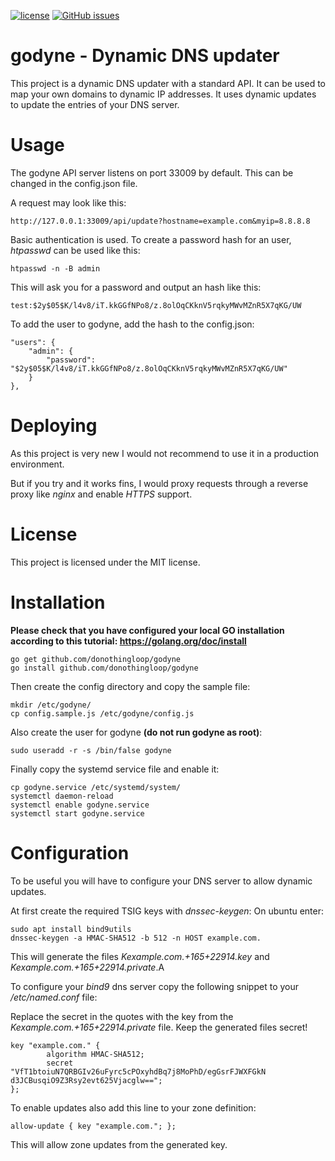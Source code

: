 [![license](https://img.shields.io/github/license/donothingloop/godyne.svg)]()
[![GitHub issues](https://img.shields.io/github/issues/donothingloop/godyne.svg)]()

# godyne - Dynamic DNS updater

This project is a dynamic DNS updater with a standard API. It can be used to map your own domains to dynamic IP addresses.
It uses dynamic updates to update the entries of your DNS server.

# Usage

The godyne API server listens on port 33009 by default. This can be changed in the config.json file.

A request may look like this:
```
http://127.0.0.1:33009/api/update?hostname=example.com&myip=8.8.8.8
```

Basic authentication is used. To create a password hash for an user, *htpasswd* can be used like this:
```
htpasswd -n -B admin
```

This will ask you for a password and output an hash like this:
```
test:$2y$05$K/l4v8/iT.kkGGfNPo8/z.8olOqCKknV5rqkyMWvMZnR5X7qKG/UW
```

To add the user to godyne, add the hash to the config.json:
```
"users": {
    "admin": {
        "password": "$2y$05$K/l4v8/iT.kkGGfNPo8/z.8olOqCKknV5rqkyMWvMZnR5X7qKG/UW"
    }
},
```

# Deploying

As this project is very new I would not recommend to use it in a production environment.

But if you try and it works fins, I would proxy requests through a reverse proxy like *nginx* and enable *HTTPS* support.

# License
This project is licensed under the MIT license.

# Installation

**Please check that you have configured your local GO installation according to this tutorial: https://golang.org/doc/install**

```
go get github.com/donothingloop/godyne
go install github.com/donothingloop/godyne
```

Then create the config directory and copy the sample file:

```
mkdir /etc/godyne/
cp config.sample.js /etc/godyne/config.js
```

Also create the user for godyne **(do not run godyne as root)**:
```
sudo useradd -r -s /bin/false godyne
```

Finally copy the systemd service file and enable it:

```
cp godyne.service /etc/systemd/system/
systemctl daemon-reload
systemctl enable godyne.service
systemctl start godyne.service
```

# Configuration

To be useful you will have to configure your DNS server to allow dynamic updates.

At first create the required TSIG keys with *dnssec-keygen*:
On ubuntu enter:

```
sudo apt install bind9utils
dnssec-keygen -a HMAC-SHA512 -b 512 -n HOST example.com.
```

This will generate the files *Kexample.com.+165+22914.key* and *Kexample.com.+165+22914.private*.A

To configure your *bind9* dns server copy the following snippet to your */etc/named.conf* file:

Replace the secret in the quotes with the key from the *Kexample.com.+165+22914.private* file.
Keep the generated files secret!

```
key "example.com." {
        algorithm HMAC-SHA512;
        secret "VfT1btoiuN7QRBGIv26uFyrc5cPOxyhdBq7j8MoPhD/egGsrFJWXFGkN d3JCBusqiO9Z3Rsy2evt625Vjacglw==";
};

```

To enable updates also add this line to your zone definition:

```
allow-update { key "example.com."; };
```

This will allow zone updates from the generated key.
